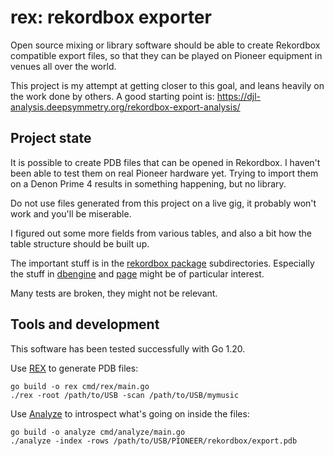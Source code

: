 # rex: rekordbox exporter

Open source mixing or library software should be able to create Rekordbox
compatible export files, so that they can be played on Pioneer equipment in
venues all over the world.

This project is my attempt at getting closer to this goal, and leans heavily on the work done by others.
A good starting point is: https://djl-analysis.deepsymmetry.org/rekordbox-export-analysis/

## Project state

It is possible to create PDB files that can be opened in Rekordbox.
I haven't been able to test them on real Pioneer hardware yet.
Trying to import them on a Denon Prime 4 results in something happening, but no library.

Do not use files generated from this project on a live gig, it probably won't work and you'll be miserable.

I figured out some more fields from various tables, and also a bit how the table structure should be built up.

The important stuff is in the [rekordbox package](pkg/rekordbox) subdirectories.
Especially the stuff in [dbengine](pkg/rekordbox/dbengine) and [page](pkg/rekordbox/page)
might be of particular interest.

Many tests are broken, they might not be relevant.

## Tools and development

This software has been tested successfully with Go 1.20.

Use [REX](cmd/rex/main.go) to generate PDB files:
```
go build -o rex cmd/rex/main.go
./rex -root /path/to/USB -scan /path/to/USB/mymusic
```

Use [Analyze](cmd/analyze/main.go) to introspect what's going on inside the files:
```
go build -o analyze cmd/analyze/main.go
./analyze -index -rows /path/to/USB/PIONEER/rekordbox/export.pdb
```
